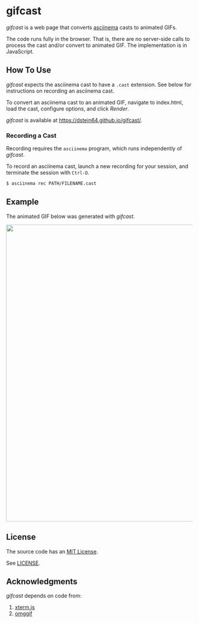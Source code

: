gifcast
=======

*gifcast* is a web page that converts
[asciinema](https://github.com/asciinema/asciinema) casts to animated GIFs.

The code runs fully in the browser. That is, there are no server-side calls
to process the cast and/or convert to animated GIF. The implementation is in
JavaScript.

How To Use
----------

*gifcast* expects the asciinema cast to have a `.cast` extension. See below for
instructions on recording an asciinema cast.

To convert an asciinema cast to an animated GIF, navigate to index.html, load
the cast, configure options, and click *Render*.

*gifcast* is available at
<https://dstein64.github.io/gifcast/>.

### Recording a Cast

Recording requires the `asciinema` program, which runs independently of *gifcast*.

To record an asciinema cast, launch a new recording for your session, and terminate
the session with `Ctrl-D`.

```sh
$ asciinema rec PATH/FILENAME.cast
```

Example
-------

The animated GIF below was generated with *gifcast*.

<img src="https://github.com/dstein64/gifcast/blob/master/example.gif?raw=true" width="800"/>

License
-------

The source code has an [MIT License](https://en.wikipedia.org/wiki/MIT_License).

See [LICENSE](LICENSE).

Acknowledgments
---------------

*gifcast* depends on code from:

1. [xterm.js](https://github.com/xtermjs/xterm.js)
2. [omggif](https://github.com/deanm/omggif)

